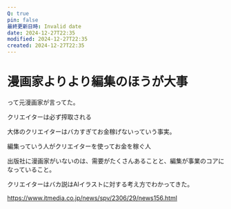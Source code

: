 ```yaml
---
Q: true
pin: false
最終更新日時: Invalid date
date: 2024-12-27T22:35
modified: 2024-12-27T22:35
created: 2024-12-27T22:35
---
```

# 漫画家よりより編集のほうが大事

って元漫画家が言ってた。

クリエイターは必ず搾取される

大体のクリエイターはバカすぎてお金稼げないっていう事実。

編集っていう人がクリエイターを使ってお金を稼ぐ人

出版社に漫画家がいないのは、需要がたくさんあることと、編集が事業のコアになっていること。

クリエイターはバカ説はAIイラストに対する考え方でわかってきた。

https://www.itmedia.co.jp/news/spv/2306/29/news156.html